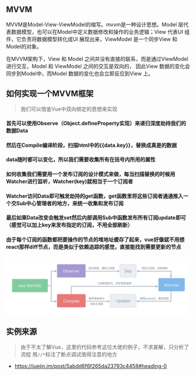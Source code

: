 ## MVVM

MVVM是Model-View-ViewModel的缩写。mvvm是一种设计思想。Model 层代表数据模型，也可以在Model中定义数据修改和操作的业务逻辑；View 代表UI 组件，它负责将数据模型转化成UI 展现出来，ViewModel 是一个同步View 和 Model的对象。

在MVVM架构下，View 和 Model 之间并没有直接的联系，而是通过ViewModel进行交互，Model 和 ViewModel 之间的交互是双向的， 因此View 数据的变化会同步到Model中，而Model 数据的变化也会立即反应到View 上。


## 如何实现一个MVVM框架

>我们可以借鉴Vue中双向绑定的思想来实现

#### 首先可以使用Observe（Object.defineProperty实现）来递归深度劫持我们的数据Data

#### 然后在Compile编译阶段，扫描html中的{{data.key}}，替换成真是的数据

#### data随时都可以变化，所以我们需要收集所有在括号内所用的属性

#### 如何收集我们需要用一个发布订阅的设计模式来做，每当扫描替换的时候用Watcher进行监听，Watcher(key)就相当于一个订阅者

#### Watcher访问Data即可触发劫持的get函数，get函数里将这些订阅者通通推入一个交Sub中心管理者的地方，来统一收集和发布订阅

#### 最后如果Data改变会触发set然后内部调用Sub中函数发布所有订阅update即可（感觉可以加上key来发布指定的订阅，不用全部刷新）


####  由于每个订阅的函数都把要操作的节点的堆地址缓存了起来，vue好像就不用想react那样diff节点，而是类似于依赖追踪的感觉，直接能找到需要更新的节点

<img src='./VueMvvM.png' />


## 实例来源
>由于不太了解Vue，这里的代码参考这位大佬的例子，不求甚解，只分析了流程 用`//*`标注了断点调试值得注意的地方
- https://juejin.im/post/5abdd6f6f265da23793c4458#heading-0